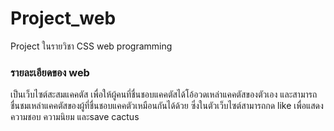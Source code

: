 # Project_web
Project ในรายวิชา CSS web programming


### รายละเอียดของ web
เป็นเว็บไซต์สะสมแคคตัส เพื่อให้ผู้คนที่ชื่นชอบแคคตัสได้โอ้อวดเหล่าแคคตัสของตัวเอง และสามารถชื่นชมเหล่าแคคตัสของผู้ที่ชื่นชอบแคคตัวเหมือนกันได้ด้วย ซึ่งในตัวเว็บไซต์สามารถกด like เพื่อแสดงความชอบ ความนิยม และsave cactus 
